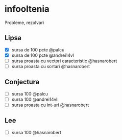 # infooltenia
Probleme, rezolvari

## Lipsa

- [x] sursa de 100 pcte @palcu
- [x] sursa de 100 pcte @andrei14vl
- [ ] sursa proasta cu vectori caracteristic @hasnarobert
- [ ] sursa proasta cu sortari @hasnarobert

## Conjectura

- [ ] sursa 100 @palcu
- [ ] sursa 100 @andrei14vl
- [ ] sursa proasta cu int-uri @hasnarobert

## Lee

- [ ] sursa 100 @hasnarobert
